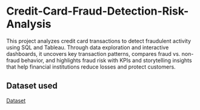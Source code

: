 # Credit-Card-Fraud-Detection-Risk-Analysis
This project analyzes credit card transactions to detect fraudulent activity using SQL and Tableau. Through data exploration and interactive dashboards, it uncovers key transaction patterns, compares fraud vs. non-fraud behavior, and highlights fraud risk with KPIs and storytelling insights that help financial institutions reduce losses and protect customers.

## Dataset used
<a href= "https://www.kaggle.com/datasets/mlg-ulb/creditcardfraud">Dataset</a>
